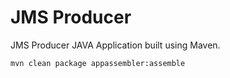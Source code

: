 # JMS Producer

JMS Producer JAVA Application built using Maven.

```
mvn clean package appassembler:assemble
```
